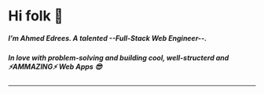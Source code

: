 # Hi folk 👋

#####  I’m Ahmed Edrees. A talented **--Full-Stack Web Engineer--**.
#####  In love with problem-solving and building cool, well-structerd and ⚡**AMMAZING**⚡ Web Apps 😎
---

